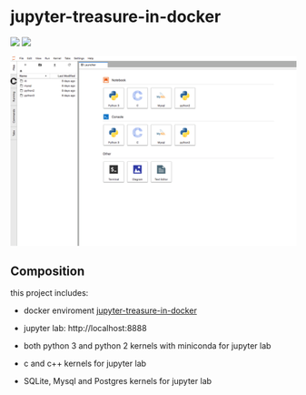 # jupyter-treasure-in-docker

[![](https://images.microbadger.com/badges/image/mikesino/jupyter-treasure-in-docker.svg)](https://microbadger.com/images/mikesino/jupyter-treasure-in-docker "Get your own image badge on microbadger.com")
[![](https://images.microbadger.com/badges/version/mikesino/jupyter-treasure-in-docker.svg)](https://microbadger.com/images/mikesino/jupyter-treasure-in-docker "Get your own version badge on microbadger.com")

![jupyter-treasure-in-docker](https://github.com/mike-sino/jupyter-treasure-in-docker/blob/master/images/jupyter.png)

## Composition
this project includes:

* docker enviroment [jupyter-treasure-in-docker](https://hub.docker.com/r/mikesino/jupyter-treasure-in-docker/)

* jupyter lab: http://localhost:8888

* both python 3 and python 2 kernels with miniconda for jupyter lab

* c and c++ kernels for jupyter lab

* SQLite, Mysql and Postgres kernels for jupyter lab
